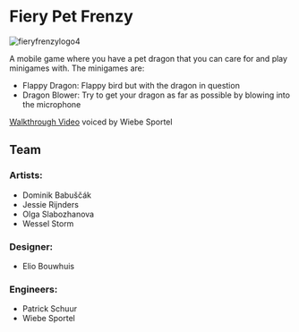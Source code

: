 # Fiery Pet Frenzy
![fieryfrenzylogo4](https://github.com/WiebeHero/ProjectGameY2T3/assets/72610925/8f4d87c7-c6f6-4c5f-aa9f-5e5b24817a63)

A mobile game where you have a pet dragon that you can care for and play minigames with.
The minigames are:
- Flappy Dragon: Flappy bird but with the dragon in question
- Dragon Blower: Try to get your dragon as far as possible by blowing into the microphone

[Walkthrough Video](https://youtu.be/P0nAXBKHAKQ) voiced by Wiebe Sportel

## Team

### Artists:
* Dominik Babuščák
* Jessie Rijnders
* Olga Slabozhanova
* Wessel Storm

### Designer:
* Elio Bouwhuis

### Engineers:
* Patrick Schuur
* Wiebe Sportel
